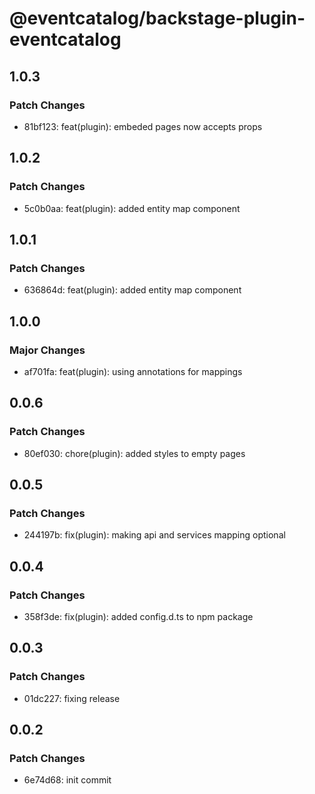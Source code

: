 # @eventcatalog/backstage-plugin-eventcatalog

## 1.0.3

### Patch Changes

- 81bf123: feat(plugin): embeded pages now accepts props

## 1.0.2

### Patch Changes

- 5c0b0aa: feat(plugin): added entity map component

## 1.0.1

### Patch Changes

- 636864d: feat(plugin): added entity map component

## 1.0.0

### Major Changes

- af701fa: feat(plugin): using annotations for mappings

## 0.0.6

### Patch Changes

- 80ef030: chore(plugin): added styles to empty pages

## 0.0.5

### Patch Changes

- 244197b: fix(plugin): making api and services mapping optional

## 0.0.4

### Patch Changes

- 358f3de: fix(plugin): added config.d.ts to npm package

## 0.0.3

### Patch Changes

- 01dc227: fixing release

## 0.0.2

### Patch Changes

- 6e74d68: init commit
